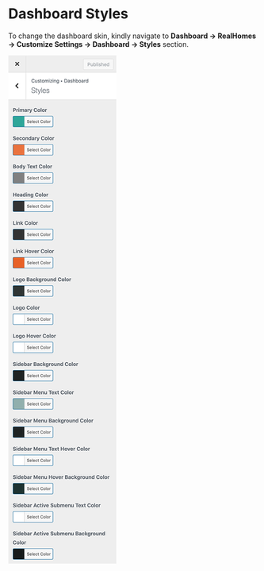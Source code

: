 # Dashboard Styles

To change the dashboard skin, kindly navigate to **Dashboard → RealHomes → Customize Settings → Dashboard → Styles** section.


![Dashboard Styles](images/dashboard/dashboard-styles.png)